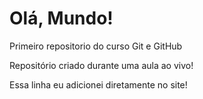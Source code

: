 # Olá, Mundo!
 Primeiro repositorio do curso Git e GitHub

Repositório criado durante uma aula ao vivo!

Essa linha eu adicionei diretamente no site!
